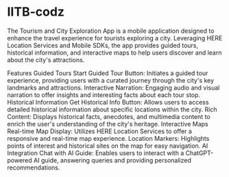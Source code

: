 # IITB-codz
The Tourism and City Exploration App is a mobile application designed to enhance the travel experience for tourists exploring a city. Leveraging HERE Location Services and Mobile SDKs, the app provides guided tours, historical information, and interactive maps to help users discover and learn about the city's attractions.

Features
Guided Tours
Start Guided Tour Button: Initiates a guided tour experience, providing users with a curated journey through the city's key landmarks and attractions.
Interactive Narration: Engaging audio and visual narration to offer insights and interesting facts about each tour stop.
Historical Information
Get Historical Info Button: Allows users to access detailed historical information about specific locations within the city.
Rich Content: Displays historical facts, anecdotes, and multimedia content to enrich the user's understanding of the city's heritage.
Interactive Maps
Real-time Map Display: Utilizes HERE Location Services to offer a responsive and real-time map experience.
Location Markers: Highlights points of interest and historical sites on the map for easy navigation.
AI Integration
Chat with AI Guide: Enables users to interact with a ChatGPT-powered AI guide, answering queries and providing personalized recommendations.
